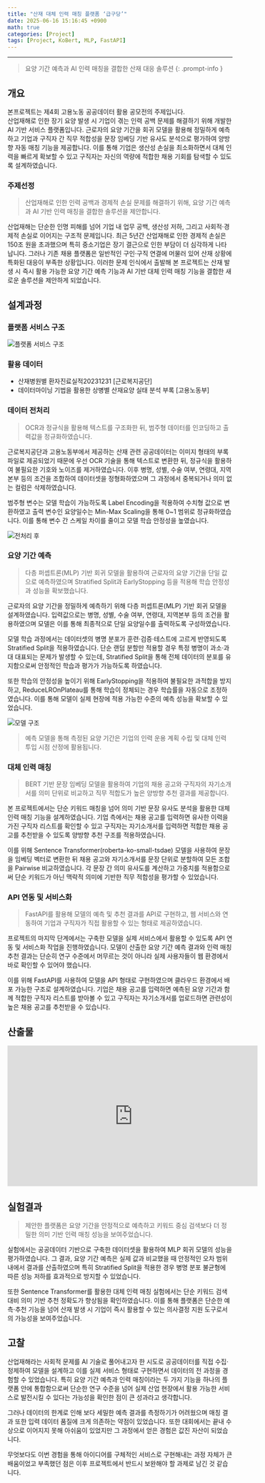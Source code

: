 ```yaml
--- 
title: "산재 대체 인력 매칭 플랫폼 ‘급구당’"
date: 2025-06-16 15:16:45 +0900
math: true
categories: [Project]
tags: [Project, KoBert, MLP, FastAPI]
---
```

---------- 	
> 요양 기간 예측과 AI 인력 매칭을 결합한 산재 대응 솔루션
{: .prompt-info } 

## **개요**
본프로젝트는 제4회 고용노동 공공데이터 활용 공모전의 주제입니다. <br>
산업재해로 인한 장기 요양 발생 시 기업이 겪는 인력 공백 문제를 해결하기 위해 개발한 AI 기반 서비스 플랫폼입니다. 근로자의 요양 기간을 회귀 모델을 활용해 정밀하게 예측하고 기업과 구직자 간 직무 적합성을 문장 임베딩 기반 유사도 분석으로 평가하여 양방향 자동 매칭 기능을 제공합니다. 이를 통해 기업은 생산성 손실을 최소화하면서 대체 인력을 빠르게 확보할 수 있고 구직자는 자신의 역량에 적합한 채용 기회를 탐색할 수 있도록 설계하였습니다.
<br>

### **주제선정**
> 산업재해로 인한 인력 공백과 경제적 손실 문제를 해결하기 위해, 요양 기간 예측과 AI 기반 인력 매칭을 결합한 솔루션을 제안합니다.

산업재해는 단순한 인명 피해를 넘어 기업 내 업무 공백, 생산성 저하, 그리고 사회적·경제적 손실로 이어지는 구조적 문제입니다. 최근 5년간 산업재해로 인한 경제적 손실은 150조 원을 초과했으며 특히 중소기업은 장기 결근으로 인한 부담이 더 심각하게 나타납니다. 그러나 기존 채용 플랫폼은 일반적인 구인·구직 연결에 머물러 있어 산재 상황에 특화된 대응이 부족한 상황입니다. 이러한 문제 인식에서 출발해 본 프로젝트는 산재 발생 시 즉시 활용 가능한 요양 기간 예측 기능과 AI 기반 대체 인력 매칭 기능을 결합한 새로운 솔루션을 제안하게 되었습니다.

## **설계과정**
### **플랫폼 서비스 구조**
![플랫폼 서비스 구조](https://github.com/tae2on/tae2on.github.io/blob/main/assets/img/%EA%B8%89%EA%B5%AC%EB%8B%B9-%ED%94%8C%EB%9E%AB%ED%8F%BC%20%EC%84%9C%EB%B9%84%EC%8A%A4%20%EA%B5%AC%EC%A1%B0.jpg?raw=true)

### **활용 데이터**
- 산재병원별 환자진료실적20231231 [근로복지공단]
- 데이터마이닝 기법을 활용한 상병별 산재요양 실태 분석 부록 [고용노동부]

### **데이터 전처리**
> OCR과 정규식을 활용해 텍스트를 구조화한 뒤, 범주형 데이터를 인코딩하고 출력값을 정규화하였습니다.

근로복지공단과 고용노동부에서 제공하는 산재 관련 공공데이터는 이미지 형태의 부록 파일로 제공되었기 때문에 우선 OCR 기술을 통해 텍스트로 변환한 뒤, 정규식을 활용하여 불필요한 기호와 노이즈를 제거하였습니다. 이후 병명, 성별, 수술 여부, 연령대, 지역본부 등의 조건을 조합하여 데이터셋을 정형화하였으며 그 과정에서 중복되거나 의미 없는 컬럼은 삭제하였습니다.

범주형 변수는 모델 학습이 가능하도록 Label Encoding을 적용하여 수치형 값으로 변환하였고 출력 변수인 요양일수는 Min-Max Scaling을 통해 0~1 범위로 정규화하였습니다. 이를 통해 변수 간 스케일 차이를 줄이고 모델 학습 안정성을 높였습니다. 

![전처리 후](https://github.com/tae2on/tae2on.github.io/blob/main/assets/img/%EA%B8%89%EA%B5%AC%EB%8B%B9-%EC%A0%84%EC%B2%98%EB%A6%AC.png?raw=true)

### **요양 기간 예측**
> 다층 퍼셉트론(MLP) 기반 회귀 모델을 활용하여 근로자의 요양 기간을 단일 값으로 예측하였으며 Stratified Split과 EarlyStopping 등을 적용해 학습 안정성과 성능을 확보했습니다.

근로자의 요양 기간을 정밀하게 예측하기 위해 다층 퍼셉트론(MLP) 기반 회귀 모델을 설계하였습니다. 입력값으로는 병명, 성별, 수술 여부, 연령대, 지역본부 등의 조건을 활용하였으며 모델은 이를 통해 최종적으로 단일 요양일수를 출력하도록 구성하였습니다.

모델 학습 과정에서는 데이터셋의 병명 분포가 훈련·검증·테스트에 고르게 반영되도록 Stratified Split을 적용하였습니다. 단순 랜덤 분할만 적용할 경우 특정 병명이 과소·과대 대표되는 문제가 발생할 수 있는데, Stratified Split을 통해 전체 데이터의 분포를 유지함으로써 안정적인 학습과 평가가 가능하도록 하였습니다.

또한 학습의 안정성을 높이기 위해 EarlyStopping을 적용하여 불필요한 과적합을 방지하고, ReduceLROnPlateau를 통해 학습이 정체되는 경우 학습률을 자동으로 조정하였습니다. 이를 통해 모델이 실제 현장에 적용 가능한 수준의 예측 성능을 확보할 수 있었습니다.

![모델 구조](https://github.com/tae2on/tae2on.github.io/blob/main/assets/img/%EA%B8%89%EA%B5%AC%EB%8B%B9-%EB%AA%A8%EB%8D%B8%EA%B5%AC%EC%A1%B0.png?raw=true)

> 예측 모델을 통해 측정된 요양 기간은 기업의 인력 운용 계획 수립 및 대체 인력 투입 시점 산정에 활용됩니다. 

### **대체 인력 매칭**
> BERT 기반 문장 임베딩 모델을 활용하여 기업의 채용 공고와 구직자의 자기소개서를 의미 단위로 비교하고 직무 적합도가 높은 양방향 추천 결과를 제공합니다.

본 프로젝트에서는 단순 키워드 매칭을 넘어 의미 기반 문장 유사도 분석을 활용한 대체 인력 매칭 기능을 설계하였습니다. 기업 측에서는 채용 공고를 입력하면 유사한 이력을 가진 구직자 리스트를 확인할 수 있고 구직자는 자기소개서를 입력하면 적합한 채용 공고를 추천받을 수 있도록 양방향 추천 구조를 적용하였습니다.

이를 위해 Sentence Transformer(roberta-ko-small-tsdae) 모델을 사용하여 문장을 임베딩 벡터로 변환한 뒤 채용 공고와 자기소개서를 문장 단위로 분할하여 모든 조합을 Pairwise 비교하였습니다. 각 문장 간 의미 유사도를 계산하고 가중치를 적용함으로써 단순 키워드가 아닌 맥락적 의미에 기반한 직무 적합성을 평가할 수 있었습니다.

### API 연동 및 서비스화
> FastAPI를 활용해 모델의 예측 및 추천 결과를 API로 구현하고, 웹 서비스와 연동하여 기업과 구직자가 직접 활용할 수 있는 형태로 제공하였습니다.

프로젝트의 마지막 단계에서는 구축한 모델을 실제 서비스에서 활용할 수 있도록 API 연동 및 서비스화 작업을 진행하였습니다. 모델이 산출한 요양 기간 예측 결과와 인력 매칭 추천 결과는 단순히 연구 수준에서 머무르는 것이 아니라 실제 사용자들이 웹 환경에서 바로 확인할 수 있어야 했습니다.

이를 위해 FastAPI를 사용하여 모델을 API 형태로 구현하였으며 클라우드 환경에서 배포 가능한 구조로 설계하였습니다. 기업은 채용 공고를 입력하면 예측된 요양 기간과 함께 적합한 구직자 리스트를 받아볼 수 있고 구직자는 자기소개서를 업로드하면 관련성이 높은 채용 공고를 추천받을 수 있습니다.

## **산출물** 
<iframe width="560" height="315" src="https://www.youtube.com/embed/AcvDaBUliBQ" 
frameborder="0" allow="accelerometer; autoplay; encrypted-media; gyroscope; picture-in-picture" allowfullscreen></iframe>

## **실험결과**
> 제안한 플랫폼은 요양 기간을 안정적으로 예측하고 키워드 중심 검색보다 더 정밀한 의미 기반 인력 매칭 성능을 보여주었습니다.

실험에서는 공공데이터 기반으로 구축한 데이터셋을 활용하여 MLP 회귀 모델의 성능을 평가하였습니다. 그 결과, 요양 기간 예측은 실제 값과 비교했을 때 안정적인 오차 범위 내에서 결과를 산출하였으며 특히 Stratified Split을 적용한 경우 병명 분포 불균형에 따른 성능 저하를 효과적으로 방지할 수 있었습니다.

또한 Sentence Transformer를 활용한 대체 인력 매칭 실험에서는 단순 키워드 검색 대비 의미 기반 추천 정확도가 향상됨을 확인하였습니다. 이를 통해 플랫폼은 단순한 예측·추천 기능을 넘어 산재 발생 시 기업이 즉시 활용할 수 있는 의사결정 지원 도구로서의 가능성을 보여주었습니다. 

## **고찰**
산업재해라는 사회적 문제를 AI 기술로 풀어내고자 한 시도로 공공데이터를 직접 수집·정제하여 모델을 설계하고 이를 실제 서비스 형태로 구현하면서 데이터의 전 과정을 경험할 수 있었습니다. 특히 요양 기간 예측과 인력 매칭이라는 두 가지 기능을 하나의 플랫폼 안에 통합함으로써 단순한 연구 수준을 넘어 실제 산업 현장에서 활용 가능한 서비스로 발전시킬 수 있다는 가능성을 확인한 점이 큰 성과라고 생각합니다.

그러나 데이터의 한계로 인해 보다 세밀한 예측 결과를 측정하기가 어려웠으며 매칭 결과 또한 입력 데이터 품질에 크게 의존하는 약점이 있었습니다. 또한 대회에서는 끝내 수상으로 이어지지 못해 아쉬움이 있었지만 그 과정에서 얻은 경험은 값진 자산이 되었습니다.

무엇보다도 이번 경험을 통해 아이디어를 구체적인 서비스로 구현해내는 과정 자체가 큰 배움이었고 부족했던 점은 이후 프로젝트에서 반드시 보완해야 할 과제로 남긴 것 같습니다.
